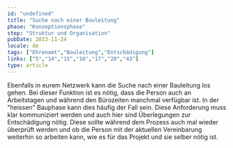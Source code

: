 ```yaml
---
id: "undefined"
title: "Suche nach einer Bauleitung"
phase: "Konzeptionsphase"
step: "Struktur und Organisation"
pubDate: 2023-11-24
locale: de
tags: ["Ehrenamt","Bauleitung","Entschädigung"]
links: ["5","14","15","16","17","28","43"]
type: article
---
```


Ebenfalls in eurem Netzwerk kann die Suche nach einer Bauleitung los gehen. Bei dieser Funktion ist es nötig, dass die Person auch an Arbeitstagen und während den Bürozeiten manchmal verfügbar ist. In der "heissen" Bauphase kann dies häufig der Fall sein. Diese Anforderung muss klar kommuniziert werden und auch hier sind Überlegungen zur Entschädigung nötig. Diese sollte während dem Prozess auch mal wieder überprüft werden und ob die Person mit der aktuellen Vereinbarung weiterhin so arbeiten kann, wie es für das Projekt und sie selber nötig ist.
